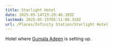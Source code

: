 ```yaml
---
title: Starlight Hotel
date: 2025-05-14T23:29:46.393Z
lastmod: 2025-05-15T05:11:00.310Z
url: /Places/Infinity Station/Starlight Hotel
---
```

Hotel where [Gumala Adeen](/Characters/NPC/Gumala%20Adeen) is setting up.
